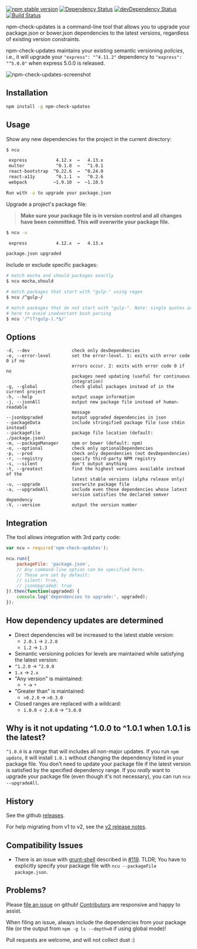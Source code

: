 [![npm stable version](https://img.shields.io/npm/v/npm-check-updates.svg?label=stable)](https://npmjs.org/package/npm-check-updates)
[![Dependency Status](https://david-dm.org/GerHobbelt/npm-check-updates.svg)](https://david-dm.org/GerHobbelt/npm-check-updates)
[![devDependency Status](https://david-dm.org/GerHobbelt/npm-check-updates/dev-status.svg)](https://david-dm.org/GerHobbelt/npm-check-updates#info=devDependencies)
[![Build Status](https://travis-ci.org/GerHobbelt/npm-check-updates.svg)](https://travis-ci.org/GerHobbelt/npm-check-updates)
<!-- [![npm unstable version](https://img.shields.io/github/tag/GerHobbelt/npm-check-updates.svg?label=unstable)](https://github.com/GerHobbelt/npm-check-updates/tags) -->

npm-check-updates is a command-line tool that allows you to upgrade your package.json or bower.json dependencies to the latest versions, regardless of existing version constraints.

npm-check-updates maintains your existing semantic versioning *policies*, i.e., it will upgrade your `"express": "^4.11.2"` dependency to `"express": "^5.0.0"` when express 5.0.0 is released.

![npm-check-updates-screenshot](https://cloud.githubusercontent.com/assets/750276/8864534/0788a4d8-3171-11e5-9881-8f7dcf634d14.png)

Installation
--------------

```sh
npm install -g npm-check-updates
```

Usage
--------------
Show any new dependencies for the project in the current directory:

```sh
$ ncu

 express           4.12.x  →   4.13.x
 multer            ^0.1.8  →   ^1.0.1
 react-bootstrap  ^0.22.6  →  ^0.24.0
 react-a11y        ^0.1.1  →   ^0.2.6
 webpack          ~1.9.10  →  ~1.10.5

Run with -u to upgrade your package.json
```

Upgrade a project's package file:

> **Make sure your package file is in version control and all changes have been committed. This *will* overwrite your package file.**

```sh
$ ncu -u

 express           4.12.x  →   4.13.x

package.json upgraded
```

Include or exclude specific packages:
```sh
# match mocha and should packages exactly
$ ncu mocha,should

# match packages that start with "gulp-" using regex
$ ncu /^gulp-/

# match packages that do not start with "gulp-". Note: single quotes are required
# here to avoid inadvertant bash parsing
$ ncu '/^(?!gulp-).*$/'
```

Options
--------------
    -d, --dev                check only devDependencies
    -e, --error-level        set the error-level. 1: exits with error code 0 if no
                             errors occur. 2: exits with error code 0 if no
                             packages need updating (useful for continuous
                             integration)
    -g, --global             check global packages instead of in the current project
    -h, --help               output usage information
    -j, --jsonAll            output new package file instead of human-readable
                             message
    --jsonUpgraded           output upgraded dependencies in json
    --packageData            include stringified package file (use stdin instead)
    --packageFile            package file location (default: ./package.json)
    -m, --packageManager     npm or bower (default: npm)
    -o, --optional           check only optionalDependencies
    -p, --prod               check only dependencies (not devDependencies)
    -r, --registry           specify third-party NPM registry
    -s, --silent             don't output anything
    -t, --greatest           find the highest versions available instead of the
                             latest stable versions (alpha release only)
    -u, --upgrade            overwrite package file
    -a, --upgradeAll         include even those dependencies whose latest
                             version satisfies the declared semver dependency
    -V, --version            output the version number

Integration
--------------
The tool allows integration with 3rd party code:

```javascript
var ncu = require('npm-check-updates');

ncu.run({
    packageFile: 'package.json',
    // Any command-line option can be specified here.
    // These are set by default:
    // silent: true,
    // jsonUpgraded: true
}).then(function(upgraded) {
    console.log('dependencies to upgrade:', upgraded);
});
```

How dependency updates are determined
--------------

- Direct dependencies will be increased to the latest stable version:
  - `2.0.1` → `2.2.0`
  - `1.2` → `1.3`
-  Semantic versioning policies for levels are maintained while satisfying the latest version:
  - `^1.2.0` → `^2.0.0`
  - `1.x` → `2.x`
- "Any version" is maintained:
  - `*` → `*`
- "Greater than" is maintained:
  - `>0.2.0` → `>0.3.0`
- Closed ranges are replaced with a wildcard:
  - `1.0.0 < 2.0.0` → `^3.0.0`

Why is it not updating ^1.0.0 to ^1.0.1 when 1.0.1 is the latest?
--------------
`^1.0.0` is a *range* that will includes all non-major updates. If you run `npm update`, it will install `1.0.1` without changing the dependency listed in your package file. You don't need to update your package file if the latest version is satisfied by the specified dependency range. If you *really* want to upgrade your package file (even though it's not necessary), you can run `ncu --upgradeAll`. 

History
--------------

See the github [releases](https://github.com/tjunnone/npm-check-updates/releases).

For help migrating from v1 to v2, see the [v2 release notes](https://github.com/tjunnone/npm-check-updates/releases/tag/v2.0.0).

Compatibility Issues
--------------

- There is an issue with [grunt-shell](https://github.com/sindresorhus/grunt-shell) described in [#119](https://github.com/tjunnone/npm-check-updates/issues/119). TLDR; You have to explicitly specify your package file with `ncu --packageFile package.json`. 

Problems?
--------------

Please [file an issue](https://github.com/tjunnone/npm-check-updates/issues) on github! [Contributors](https://github.com/metaraine/) are responsive and happy to assist.

When filing an issue, always include the dependencies from your package file (or the output from `npm -g ls --depth=0` if using global mode)!

Pull requests are welcome, and will not collect dust :)
